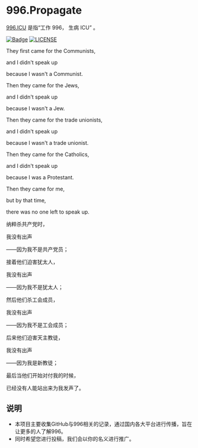 # 996.Propagate

[996.ICU](https://github.com/996icu/996.ICU) 是指“工作 996， 生病 ICU” 。

[![Badge](https://img.shields.io/badge/link-996.icu-%23FF4D5B.svg?style=flat-square)](https://996.icu/#/zh_CN)
[![LICENSE](https://img.shields.io/badge/license-Anti%20996-blue.svg?style=flat-square)](https://github.com/996icu/996.ICU/blob/master/LICENSE)

They first came for the Communists,

and I didn't speak up

because I wasn't a Communist.

Then they came for the Jews,

and I didn't speak up

because I wasn't a Jew.

Then they came for the trade unionists,

and I didn't speak up

because I wasn't a trade unionist.

Then they came for the Catholics,

and I didn't speak up

because I was a Protestant.

Then they came for me,

but by that time,

there was no one left to speak up.

纳粹杀共产党时，

我没有出声

——因为我不是共产党员；

接着他们迫害犹太人，

我没有出声

——因为我不是犹太人；

然后他们杀工会成员，

我没有出声

——因为我不是工会成员；

后来他们迫害天主教徒，

我没有出声

——因为我是新教徒；

最后当他们开始对付我的时候，

已经没有人能站出来为我发声了。

## 说明

* 本项目主要收集GitHub与996相关的记录，通过国内各大平台进行传播，旨在让更多的人了解996。
* 同时希望您进行投稿，我们会以你的名义进行推广。
